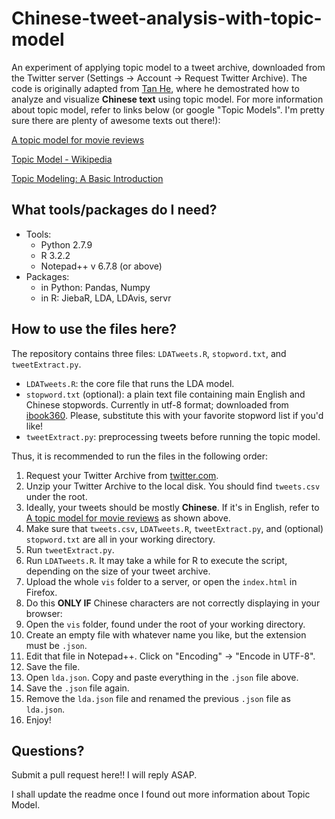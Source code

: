 # Chinese-tweet-analysis-with-topic-model

An experiment of applying topic model to a tweet archive, downloaded from the Twitter server (Settings -> Account -> Request Twitter Archive). The code is originally adapted from [Tan He](http://computational-communication.com/2015/12/ldavis/), where he demostrated how to analyze and visualize **Chinese text** using topic model. For more information about topic model, refer to links below (or google "Topic Models". I'm pretty sure there are plenty of awesome texts out there!):

[A topic model for movie reviews](http://cpsievert.github.io/LDAvis/reviews/reviews.html)

[Topic Model - Wikipedia](https://en.wikipedia.org/wiki/Topic_model)

[Topic Modeling: A Basic Introduction](http://journalofdigitalhumanities.org/2-1/topic-modeling-a-basic-introduction-by-megan-r-brett/)

## What tools/packages do I need?
* Tools:
  - Python 2.7.9
  - R 3.2.2
  - Notepad++ v 6.7.8 (or above)
* Packages:
  - in Python: Pandas, Numpy
  - in R: JiebaR, LDA, LDAvis, servr

## How to use the files here?
The repository contains three files: `LDATweets.R`, `stopword.txt`, and `tweetExtract.py`.
- `LDATweets.R`: the core file that runs the LDA model. 
- `stopword.txt` (optional): a plain text file containing main English and Chinese stopwords. Currently in utf-8 format; downloaded from [ibook360](http://www.cnblogs.com/ibook360/archive/2011/11/23/2260397.html). Please, substitute this with your favorite stopword list if you'd like!
- `tweetExtract.py`: preprocessing tweets before running the topic model.

Thus, it is recommended to run the files in the following order:

1. Request your Twitter Archive from [twitter.com](https://twitter.com).
2. Unzip your Twitter Archive to the local disk. You should find `tweets.csv` under the root.
  1. Ideally, your tweets should be mostly **Chinese**. If it's in English, refer to [A topic model for movie reviews](http://cpsievert.github.io/LDAvis/reviews/reviews.html) as shown above.
3. Make sure that `tweets.csv`, `LDATweets.R`, `tweetExtract.py`, and (optional) `stopword.txt` are all in your working directory.
4. Run `tweetExtract.py`.
5. Run `LDATweets.R`. It may take a while for R to execute the script, depending on the size of your tweet archive.
6. Upload the whole `vis` folder to a server, or open the `index.html` in Firefox.
7. Do this **ONLY IF** Chinese characters are not correctly displaying in your browser:
  1. Open the `vis` folder, found under the root of your working directory.
  2. Create an empty file with whatever name you like, but the extension must be `.json`.
  3. Edit that file in Notepad++. Click on "Encoding" -> "Encode in UTF-8".
  4. Save the file.
  5. Open `lda.json`. Copy and paste everything in the `.json` file above.
  6. Save the `.json` file again. 
  7. Remove the `lda.json` file and renamed the previous `.json` file as `lda.json`.
8. Enjoy!

## Questions?
Submit a pull request here!! I will reply ASAP.

I shall update the readme once I found out more information about Topic Model.



